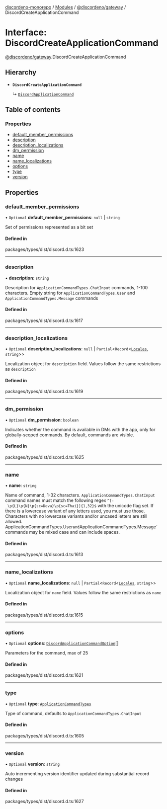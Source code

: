 [discordeno-monorepo](../README.md) / [Modules](../modules.md) / [@discordeno/gateway](../modules/discordeno_gateway.md) / DiscordCreateApplicationCommand

# Interface: DiscordCreateApplicationCommand

[@discordeno/gateway](../modules/discordeno_gateway.md).DiscordCreateApplicationCommand

## Hierarchy

- **`DiscordCreateApplicationCommand`**

  ↳ [`DiscordApplicationCommand`](discordeno_gateway.DiscordApplicationCommand.md)

## Table of contents

### Properties

- [default_member_permissions](discordeno_gateway.DiscordCreateApplicationCommand.md#default_member_permissions)
- [description](discordeno_gateway.DiscordCreateApplicationCommand.md#description)
- [description_localizations](discordeno_gateway.DiscordCreateApplicationCommand.md#description_localizations)
- [dm_permission](discordeno_gateway.DiscordCreateApplicationCommand.md#dm_permission)
- [name](discordeno_gateway.DiscordCreateApplicationCommand.md#name)
- [name_localizations](discordeno_gateway.DiscordCreateApplicationCommand.md#name_localizations)
- [options](discordeno_gateway.DiscordCreateApplicationCommand.md#options)
- [type](discordeno_gateway.DiscordCreateApplicationCommand.md#type)
- [version](discordeno_gateway.DiscordCreateApplicationCommand.md#version)

## Properties

### default_member_permissions

• `Optional` **default_member_permissions**: `null` \| `string`

Set of permissions represented as a bit set

#### Defined in

packages/types/dist/discord.d.ts:1623

---

### description

• **description**: `string`

Description for `ApplicationCommandTypes.ChatInput` commands, 1-100 characters. Empty string for `ApplicationCommandTypes.User` and `ApplicationCommandTypes.Message` commands

#### Defined in

packages/types/dist/discord.d.ts:1617

---

### description_localizations

• `Optional` **description_localizations**: `null` \| `Partial`<`Record`<[`Locales`](../enums/discordeno_gateway.Locales.md), `string`\>\>

Localization object for `description` field. Values follow the same restrictions as `description`

#### Defined in

packages/types/dist/discord.d.ts:1619

---

### dm_permission

• `Optional` **dm_permission**: `boolean`

Indicates whether the command is available in DMs with the app, only for globally-scoped commands. By default, commands are visible.

#### Defined in

packages/types/dist/discord.d.ts:1625

---

### name

• **name**: `string`

Name of command, 1-32 characters.
`ApplicationCommandTypes.ChatInput` command names must match the following regex `^[-_\p{L}\p{N}\p{sc=Deva}\p{sc=Thai}]{1,32}$` with the unicode flag set.
If there is a lowercase variant of any letters used, you must use those.
Characters with no lowercase variants and/or uncased letters are still allowed.
ApplicationCommandTypes.User`and`ApplicationCommandTypes.Message` commands may be mixed case and can include spaces.

#### Defined in

packages/types/dist/discord.d.ts:1613

---

### name_localizations

• `Optional` **name_localizations**: `null` \| `Partial`<`Record`<[`Locales`](../enums/discordeno_gateway.Locales.md), `string`\>\>

Localization object for `name` field. Values follow the same restrictions as `name`

#### Defined in

packages/types/dist/discord.d.ts:1615

---

### options

• `Optional` **options**: [`DiscordApplicationCommandOption`](discordeno_gateway.DiscordApplicationCommandOption.md)[]

Parameters for the command, max of 25

#### Defined in

packages/types/dist/discord.d.ts:1621

---

### type

• `Optional` **type**: [`ApplicationCommandTypes`](../enums/discordeno_gateway.ApplicationCommandTypes.md)

Type of command, defaults to `ApplicationCommandTypes.ChatInput`

#### Defined in

packages/types/dist/discord.d.ts:1605

---

### version

• `Optional` **version**: `string`

Auto incrementing version identifier updated during substantial record changes

#### Defined in

packages/types/dist/discord.d.ts:1627
